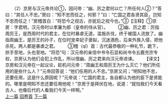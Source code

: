 　　（2）京房与汉元帝共论①，因问帝：“幽、厉之君何以亡？所任何人②？”答曰：“其任人不忠。”房曰：“知不忠而任之，何邪？”曰：“亡国之君各贤其臣，岂知不忠而任之！”房稽首白：“将恐今之视古，亦犹后之视今也。”③【注释】①京房：字君明，汉元帝时以孝廉为郎（皇帝的侍从官）。
　　②幽、厉之君：厉指周厉王，是西周时代的君主，在位时暴虐无道，滥施杀伐，终于被国人流放了。幽指周幽王，是厉王的孙子，在位时宠幸妃子褒姒，沉迷酒色，后来外族入侵，把他杀死。两人都是暴虐之君。
　　③稽（qǐ）首：古代最恭敬的一种礼节，跪下，拱手至地，头也至地。“将恐”句：汉元帝的亲信中书令石显和尚书令五鹿充宗专权，京房认为他们会犯上作乱，所以借幽、厉之君来向汉元帝进谏。
　　【译文】京房和汉元帝在一起议论，趁机问元帝：“周幽王和周厉王为什么灭亡？他们所任用的是些什么人？”元帝回答说：“他们任用的人不忠。”京房又问；“明知他不忠，还要任用，这是什么原因呢？”元帝说：“亡国的君主，各自都认为他的臣下是贤能的。哪里是明知不忠还要任用他呢！”京房于是拜伏在地，说道：“就怕我们今天看古人，也像后代的人看我们今天一样啊。”
<br>[上一篇](10_01) [回卷首](10_00) [下一篇](10_03)
